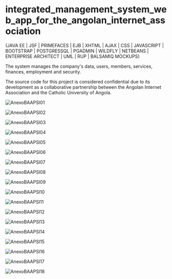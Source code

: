 # integrated_management_system_web_app_for_the_angolan_internet_association
(JAVA EE | JSF | PRIMEFACES | EJB | XHTML | AJAX | CSS | JAVASCRIPT | BOOTSTRAP | POSTGRESSQL | PGADMIN | WILDFLY | NETBEANS | ENTERPRISE ARCHITECT | UML | RUP | BALSAMIQ MOCKUPS)

The system manages the company's data, users, members, services, finances, employment and security. 

The source code for this project is considered confidential due to its development as a collaborative partnership between the Angolan Internet Association and the Catholic University of Angola.

![AnexoBAAPSI01](https://github.com/jose-ambrosioo/integrated_management_system_web_app_for_the_angolan_internet_association/assets/59221796/633dbeec-6a40-4ff1-8a53-07053efe442e)

![AnexoBAAPSI02](https://github.com/jose-ambrosioo/integrated_management_system_web_app_for_the_angolan_internet_association/assets/59221796/0a424694-5cc0-4649-b622-a4f3568443d4)

![AnexoBAAPSI03](https://github.com/jose-ambrosioo/integrated_management_system_web_app_for_the_angolan_internet_association/assets/59221796/52b9a963-2a0d-4988-b585-4ac4f0595c5f)

![AnexoBAAPSI04](https://github.com/jose-ambrosioo/integrated_management_system_web_app_for_the_angolan_internet_association/assets/59221796/be225e5e-35ff-4433-86fb-df41e0114776)

![AnexoBAAPSI05](https://github.com/jose-ambrosioo/integrated_management_system_web_app_for_the_angolan_internet_association/assets/59221796/a99084b7-04dd-48ae-a664-fe9873fc3986)

![AnexoBAAPSI06](https://github.com/jose-ambrosioo/integrated_management_system_web_app_for_the_angolan_internet_association/assets/59221796/6e12211c-2323-42c5-b439-e11085668122)

![AnexoBAAPSI07](https://github.com/jose-ambrosioo/integrated_management_system_web_app_for_the_angolan_internet_association/assets/59221796/833b4acb-b219-41cf-a86a-46e99394a85d)

![AnexoBAAPSI08](https://github.com/jose-ambrosioo/integrated_management_system_web_app_for_the_angolan_internet_association/assets/59221796/4752da88-022f-4e33-9735-f72d1184de10)

![AnexoBAAPSI09](https://github.com/jose-ambrosioo/integrated_management_system_web_app_for_the_angolan_internet_association/assets/59221796/f8813f38-05eb-44a1-a38f-9847f0bed31d)

![AnexoBAAPSI10](https://github.com/jose-ambrosioo/integrated_management_system_web_app_for_the_angolan_internet_association/assets/59221796/891a9e86-0c8c-4ee3-b326-c0a4879564ba)

![AnexoBAAPSI11](https://github.com/jose-ambrosioo/integrated_management_system_web_app_for_the_angolan_internet_association/assets/59221796/4c1f36ab-fde2-4502-bb6e-e463c2e0f46e)

![AnexoBAAPSI12](https://github.com/jose-ambrosioo/integrated_management_system_web_app_for_the_angolan_internet_association/assets/59221796/b4c8e3d9-59e8-48fd-bf82-00fca8a7b50f)

![AnexoBAAPSI13](https://github.com/jose-ambrosioo/integrated_management_system_web_app_for_the_angolan_internet_association/assets/59221796/216136e8-604a-4960-8ade-e6c86764643a)

![AnexoBAAPSI14](https://github.com/jose-ambrosioo/integrated_management_system_web_app_for_the_angolan_internet_association/assets/59221796/82d1727a-0f0d-450d-9432-8732d08f8723)

![AnexoBAAPSI15](https://github.com/jose-ambrosioo/integrated_management_system_web_app_for_the_angolan_internet_association/assets/59221796/9613a403-4fa7-4e82-8b4b-6f62fba9bba7)

![AnexoBAAPSI16](https://github.com/jose-ambrosioo/integrated_management_system_web_app_for_the_angolan_internet_association/assets/59221796/d0009ce8-17bf-43c3-a931-bfe2d70cc40d)

![AnexoBAAPSI17](https://github.com/jose-ambrosioo/integrated_management_system_web_app_for_the_angolan_internet_association/assets/59221796/39bbffd0-7d89-4bda-8573-30c6a5984eef)

![AnexoBAAPSI18](https://github.com/jose-ambrosioo/integrated_management_system_web_app_for_the_angolan_internet_association/assets/59221796/5b36e19f-7cbb-453e-aeb3-54a83be45a0b)









